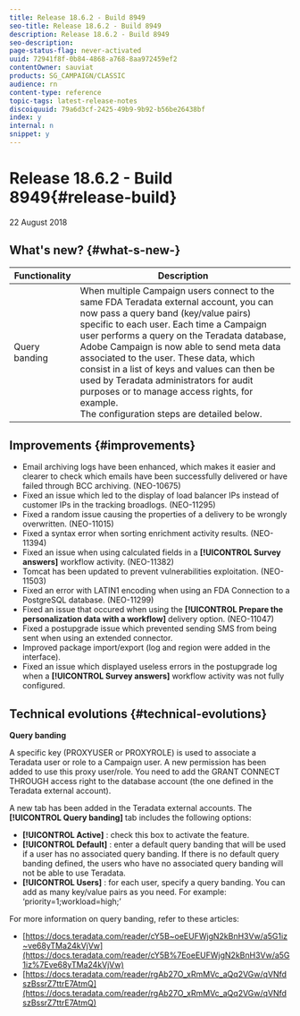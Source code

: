 ```yaml
---
title: Release 18.6.2 - Build 8949
seo-title: Release 18.6.2 - Build 8949
description: Release 18.6.2 - Build 8949
seo-description: 
page-status-flag: never-activated
uuid: 72941f8f-0b84-4868-a768-8aa972459ef2
contentOwner: sauviat
products: SG_CAMPAIGN/CLASSIC
audience: rn
content-type: reference
topic-tags: latest-release-notes
discoiquuid: 79a6d3cf-2425-49b9-9b92-b56be26438bf
index: y
internal: n
snippet: y
---
```


# Release 18.6.2 - Build 8949{#release-build}

22 August 2018

## What's new? {#what-s-new-}

<table> 
 <thead> 
  <tr> 
   <th> Functionality<br /> </th> 
   <th> Description<br /> </th> 
  </tr> 
 </thead> 
 <tbody> 
  <tr> 
   <td> Query banding<br /> </td> 
   <td> When multiple Campaign users connect to the same FDA Teradata external account, you can now pass a query band (key/value pairs) specific to each user. Each time a Campaign user performs a query on the Teradata database, Adobe Campaign is now able to send meta data associated to the user. These data, which consist in a list of keys and values can then be used by Teradata administrators for audit purposes or to manage access rights, for example. <br /> The configuration steps are detailed below.<br /> </td> 
  </tr> 
 </tbody> 
</table>

## Improvements {#improvements}

* Email archiving logs have been enhanced, which makes it easier and clearer to check which emails have been successfully delivered or have failed through BCC archiving. (NEO-10675)
* Fixed an issue which led to the display of load balancer IPs instead of customer IPs in the tracking broadlogs. (NEO-11295)
* Fixed a random issue causing the properties of a delivery to be wrongly overwritten. (NEO-11015)
* Fixed a syntax error when sorting enrichment activity results. (NEO-11394)
* Fixed an issue when using calculated fields in a **[!UICONTROL Survey answers]** workflow activity. (NEO-11382)
* Tomcat has been updated to prevent vulnerabilities exploitation. (NEO-11503)
* Fixed an error with LATIN1 encoding when using an FDA Connection to a PostgreSQL database. (NEO-11299)
* Fixed an issue that occured when using the **[!UICONTROL Prepare the personalization data with a workflow]** delivery option. (NEO-11047)
* Fixed a postupgrade issue which prevented sending SMS from being sent when using an extended connector.
* Improved package import/export (log and region were added in the interface).
* Fixed an issue which displayed useless errors in the postupgrade log when a **[!UICONTROL Survey answers]** workflow activity was not fully configured.

## Technical evolutions {#technical-evolutions}

**Query banding**

A specific key (PROXYUSER or PROXYROLE) is used to associate a Teradata user or role to a Campaign user. A new permission has been added to use this proxy user/role. You need to add the GRANT CONNECT THROUGH access right to the database account (the one defined in the Teradata external account).

A new tab has been added in the Teradata external accounts. The **[!UICONTROL Query banding]** tab includes the following options:

* **[!UICONTROL Active]** : check this box to activate the feature.
* **[!UICONTROL Default]** : enter a default query banding that will be used if a user has no associated query banding. If there is no default query banding defined, the users who have no associated query banding will not be able to use Teradata.
* **[!UICONTROL Users]** : for each user, specify a query banding. You can add as many key/value pairs as you need. For example: ‘priority=1;workload=high;’

For more information on query banding, refer to these articles:

* [https://docs.teradata.com/reader/cY5B~oeEUFWjgN2kBnH3Vw/a5G1iz~ve68yTMa24kVjVw](https://docs.teradata.com/reader/cY5B%7EoeEUFWjgN2kBnH3Vw/a5G1iz%7Eve68yTMa24kVjVw) 
* [https://docs.teradata.com/reader/rgAb27O_xRmMVc_aQq2VGw/qVNfdszBssrZ7ttrE7AtmQ](https://docs.teradata.com/reader/rgAb27O_xRmMVc_aQq2VGw/qVNfdszBssrZ7ttrE7AtmQ)

